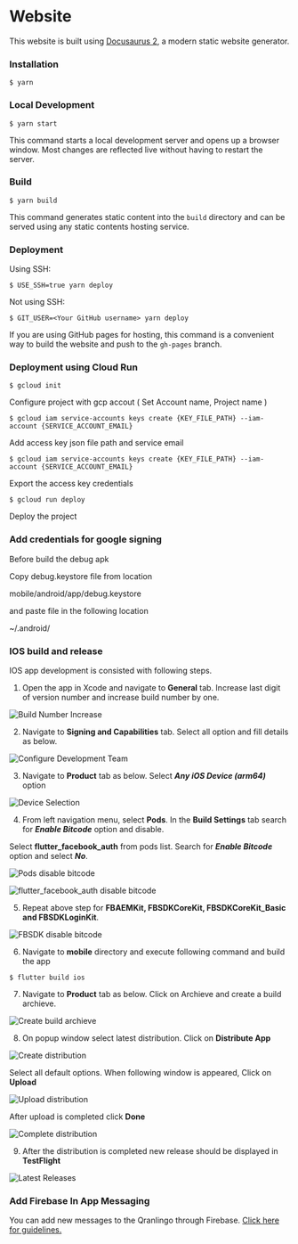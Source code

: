 # Website

This website is built using [Docusaurus 2](https://docusaurus.io/), a modern static website generator.

### Installation

```
$ yarn
```

### Local Development

```
$ yarn start
```

This command starts a local development server and opens up a browser window. Most changes are reflected live without having to restart the server.

### Build

```
$ yarn build
```

This command generates static content into the `build` directory and can be served using any static contents hosting service.

### Deployment

Using SSH:

```
$ USE_SSH=true yarn deploy
```

Not using SSH:

```
$ GIT_USER=<Your GitHub username> yarn deploy
```

If you are using GitHub pages for hosting, this command is a convenient way to build the website and push to the `gh-pages` branch.

### Deployment using Cloud Run

```
$ gcloud init
```

Configure project with gcp accout ( Set Account name, Project name )

```
$ gcloud iam service-accounts keys create {KEY_FILE_PATH} --iam-account {SERVICE_ACCOUNT_EMAIL}
```

Add access key json file path and service email

```
$ gcloud iam service-accounts keys create {KEY_FILE_PATH} --iam-account {SERVICE_ACCOUNT_EMAIL}
```

Export the access key credentials

```
$ gcloud run deploy
```

Deploy the project

### Add credentials for google signing

Before build the debug apk

Copy debug.keystore file from location

mobile/android/app/debug.keystore

and paste file in the following location

~/.android/

### IOS build and release

IOS app development is consisted with following steps.

1. Open the app in Xcode and navigate to **General** tab. Increase last digit of version number and increase build number by one.

![Build Number Increase](./static/release/1.png)

2. Navigate to **Signing and Capabilities** tab. Select all option and fill details as below.

![Configure Development Team](./static/release/2.png)

3. Navigate to **Product** tab as below. Select _**Any iOS Device (arm64)**_ option

![Device Selection](./static/release/3.png)

4. From left navigation menu, select **Pods**. In the **Build Settings** tab search for _**Enable Bitcode**_ option and disable.

Select **flutter_facebook_auth** from pods list. Search for _**Enable Bitcode**_ option and select _**No**_.

![Pods disable bitcode](./static/release/4.png)

![flutter_facebook_auth disable bitcode](./static/release/5.png)

5. Repeat above step for **FBAEMKit, FBSDKCoreKit, FBSDKCoreKit_Basic and FBSDKLoginKit**.

![FBSDK disable bitcode](./static/release/6.png)

6. Navigate to **mobile** directory and execute following command and build the app

```
$ flutter build ios
```

7. Navigate to **Product** tab as below. Click on Archieve and create a build archieve.

![Create build archieve](./static/release/8.png)

8. On popup window select latest distribution. Click on **Distribute App**

![Create distribution](./static/release/9.png)

Select all default options. When following window is appeared, Click on **Upload**

![Upload distribution](./static/release/10.png)

After upload is completed click **Done**

![Complete distribution](./static/release/11.png)

9. After the distribution is completed new release should be displayed in **TestFlight**

![Latest Releases](./static/release/12.png)

### Add Firebase In App Messaging

You can add new messages to the Qranlingo through Firebase. [ Click here for guidelines.](https://onedrive.live.com/view.aspx?resid=8FD0DBB5283591A5!162&ithint=file%2cdocx&authkey=!AMqQcCTz8mNlUp0)

